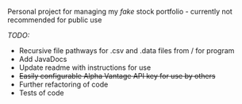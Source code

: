 Personal project for managing my _fake_ stock portfolio - currently not recommended for public use

*TODO:*
- Recursive file pathways for .csv and .data files from / for program
- Add JavaDocs
- Update readme with instructions for use
- ~~Easily configurable Alpha Vantage API key for use by others~~
- Further refactoring of code
- Tests of code

